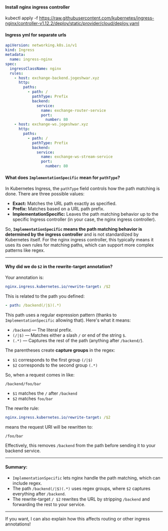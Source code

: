 #### Install nginx ingress controller

kubectl apply -f https://raw.githubusercontent.com/kubernetes/ingress-nginx/controller-v1.12.2/deploy/static/provider/cloud/deploy.yaml

#### Ingress yml for separate urls

```yaml
apiVersion: networking.k8s.io/v1
kind: Ingress
metadata:
  name: ingress-nginx
spec:
  ingressClassName: nginx
  rules:
    - host: exchange-backend.jogeshwar.xyz
      http:
        paths:
          - path: /
            pathType: Prefix
            backend:
              service:
                name: exchange-router-service
                port:
                  number: 80
    - host: exchange-ws.jogeshwar.xyz
      http:
        paths:
          - path: /
            pathType: Prefix
            backend:
              service:
                name: exchange-ws-stream-service
                port:
                  number: 80
```

#### What does `ImplementationSpecific` mean for `pathType`?

In Kubernetes Ingress, the `pathType` field controls how the path matching is done. There are three possible values:

- **Exact:** Matches the URL path exactly as specified.
- **Prefix:** Matches based on a URL path prefix.
- **ImplementationSpecific:** Leaves the path matching behavior up to the specific Ingress controller (in your case, the nginx ingress controller).

So, **`ImplementationSpecific` means the path matching behavior is determined by the ingress controller** and is not standardized by Kubernetes itself. For the nginx ingress controller, this typically means it uses its own rules for matching paths, which can support more complex patterns like regex.

---

#### Why did we do `$2` in the rewrite-target annotation?

Your annotation is:

```yaml
nginx.ingress.kubernetes.io/rewrite-target: /$2
```

This is related to the path you defined:

```yaml
- path: /backend(/|$)(.*)
```

This path uses a regular expression pattern (thanks to `ImplementationSpecific` allowing that). Here's what it means:

- `/backend` — The literal prefix.
- `(/|$)` — Matches either a slash `/` or end of the string `$`.
- `(.*)` — Captures the rest of the path (anything after `/backend/`).

The parentheses create **capture groups** in the regex:

- `$1` corresponds to the first group `(/|$)`
- `$2` corresponds to the second group `(.*)`

So, when a request comes in like:

```
/backend/foo/bar
```

- `$1` matches the `/` after `/backend`
- `$2` matches `foo/bar`

The rewrite rule:

```yaml
nginx.ingress.kubernetes.io/rewrite-target: /$2
```

means the request URI will be rewritten to:

```
/foo/bar
```

Effectively, this removes `/backend` from the path before sending it to your backend service.

---

#### Summary:

- `ImplementationSpecific` lets nginx handle the path matching, which can include regex.
- The path `/backend(/|$)(.*)` uses regex groups, where `$2` captures everything after `/backend`.
- The rewrite-target `/ $2` rewrites the URL by stripping `/backend` and forwarding the rest to your service.

---

If you want, I can also explain how this affects routing or other ingress annotations!
